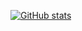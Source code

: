 [![GitHub stats](https://github-readme-stats.vercel.app/api?username=vmred)](https://github.com/anuraghazra/github-readme-stats)
